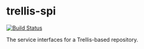 # trellis-spi

[![Build Status](https://travis-ci.org/acoburn/trellis-spi.png?branch=master)](https://travis-ci.org/acoburn/trellis-spi)

The service interfaces for a Trellis-based repository.
